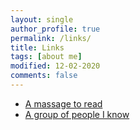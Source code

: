 ```yaml
---
layout: single
author_profile: true
permalink: /links/
title: Links
tags: [about me]
modified: 12-02-2020
comments: false
---
```



* [A massage to read](http://www.imam-khomeini.ir/fa/C207_44642/_%D9%86%D9%82%D8%B4_%D9%88_%D9%85%D9%86%D8%B2%D9%84%D8%AA_%D8%A8%D8%B3%DB%8C%D8%AC)
* [A group of people I know](https://www.instagram.com/fetye.ir/)
